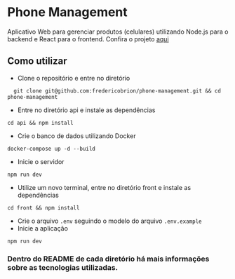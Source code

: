 # Phone Management
Aplicativo Web para gerenciar produtos (celulares) utilizando Node.js para o backend e React para o frontend.
Confira o projeto <a href="https://phone-management-front-fw9qzmccd-frederico-brions-projects.vercel.app/" target="_blank">aqui</a>

## Como utilizar
- Clone o repositório e entre no diretório
```
  git clone git@github.com:fredericobrion/phone-management.git && cd phone-management
```
- Entre no diretório api e instale as dependências
```
cd api && npm install
```
- Crie o banco de dados utilizando Docker
```
docker-compose up -d --build
```
- Inicie o servidor
```
npm run dev
```
- Utilize um novo terminal, entre no diretório front e instale as dependências
```
cd front && npm install
```
- Crie o arquivo ```.env``` seguindo o modelo do arquivo ```.env.example```
- Inicie a aplicação
```
npm run dev
```

### Dentro do README de cada diretório há mais informações sobre as tecnologias utilizadas.

